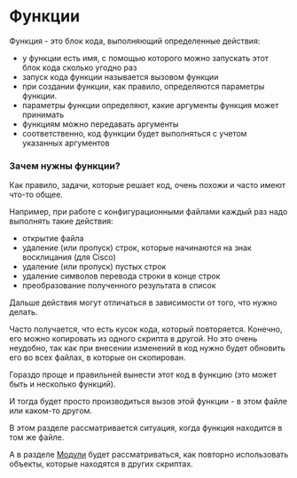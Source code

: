 # Функции

Функция - это блок кода, выполняющий определенные действия:
* у функции есть имя, с помощью которого можно запускать этот блок кода сколько угодно раз
 * запуск кода функции называется вызовом функции
* при создании функции, как правило, определяются параметры функции.
 * параметры функции определяют, какие аргументы функция может принимать
* функциям можно передавать аргументы
 * соответственно, код функции будет выполняться с учетом указанных аргументов

### Зачем нужны функции?

Как правило, задачи, которые решает код, очень похожи и часто имеют что-то общее.

Например, при работе с конфигурационными файлами каждый раз надо выполнять такие действия:
* открытие файла
* удаление (или пропуск) строк, которые начинаются на знак восклицания (для Cisco)
* удаление (или пропуск) пустых строк
* удаление символов перевода строки в конце строк
* преобразование полученного результата в список

Дальше действия могут отличаться в зависимости от того, что нужно делать.

Часто получается, что есть кусок кода, который повторяется.
Конечно, его можно копировать из одного скрипта в другой.
Но это очень неудобно, так как при внесении изменений в код нужно будет обновить его во всех файлах, в которые он скопирован.

Гораздо проще и правильней вынести этот код в функцию (это может быть и несколько функций).

И тогда будет просто производиться вызов этой функции - в этом файле или каком-то другом.

В этом разделе рассматривается ситуация, когда функция находится в том же файле.

А в разделе [Модули](../book/11_modules/) будет рассматриваться, как повторно использовать объекты, которые находятся в других скриптах.
